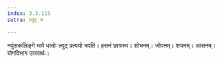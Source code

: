 ```yaml
---
index: 3.3.115
sutra: ल्युट् च

---
```

नपुंसकलिङ्गे भावे धातोः ल्युट् प्रत्ययो भवति। हसनं छात्रस्य। शोभनम्। जोपनम्। शयनम्। आसनम्। योगविभाग उत्तरार्थः।